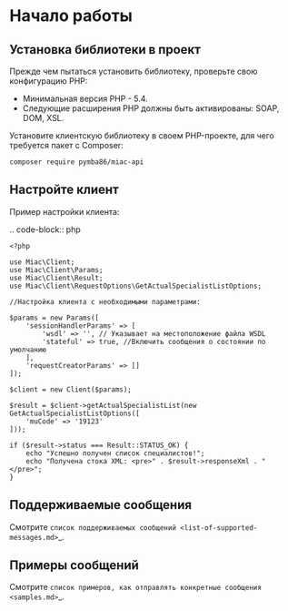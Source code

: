 # Начало работы

## Установка библиотеки в проект
 
Прежде чем пытаться установить библиотеку, проверьте свою конфигурацию PHP:

 - Минимальная версия PHP - 5.4.
 - Следующие расширения PHP должны быть активированы: SOAP, DOM, XSL.
 
 Установите клиентскую библиотеку в своем PHP-проекте, для чего требуется пакет с Composer:
 
 ``composer require pymba86/miac-api``
 
## Настройте клиент

Пример настройки клиента:

.. code-block:: php

    <?php

    use Miac\Client;
    use Miac\Client\Params;
    use Miac\Client\Result;
    use Miac\Client\RequestOptions\GetActualSpecialistListOptions;

    //Настройка клиента с необходимыми параметрами:

    $params = new Params([
        'sessionHandlerParams' => [
            'wsdl' => '', // Указывает на местоположение файла WSDL
            'stateful' => true, //Включить сообщения о состоянии по умолчанию
        ],
        'requestCreatorParams' => []
    ]);

    $client = new Client($params);

    $result = $client->getActualSpecialistList(new GetActualSpecialistListOptions([
        'muCode' => '19123'
    ]));

    if ($result->status === Result::STATUS_OK) {
        echo "Успешно получен список специалистов!";
        echo "Получена стока XML: <pre>" . $result->responseXml . "</pre>";
    }
 
## Поддерживаемые сообщения

Смотрите `список поддерживаемых сообщений <list-of-supported-messages.md>`_.

## Примеры сообщений

Смотрите `список примеров, как отправлять конкретные сообщения <samples.md>`_.